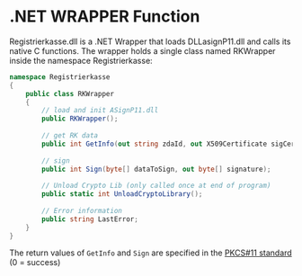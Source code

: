 # .NET WRAPPER Function


Registrierkasse.dll is a .NET Wrapper that loads DLLasignP11.dll and calls its native C functions. The wrapper holds a single class named RKWrapper inside the namespace Registrierkasse:
```csharp
namespace Registrierkasse
{
    public class RKWrapper
    {
        // load and init ASignP11.dll
        public RKWrapper();
 
        // get RK data
        public int GetInfo(out string zdaId, out X509Certificate sigCert, out X509Certificate issCert);
 
        // sign
        public int Sign(byte[] dataToSign, out byte[] signature);
         
        // Unload Crypto Lib (only called once at end of program)
        public static int UnloadCryptoLibrary();
 
        // Error information
        public string LastError;
    }
}
```
The return values of `GetInfo` and `Sign` are specified in the [PKCS#11 standard](https://www.cryptsoft.com/pkcs11doc/STANDARD/pkcs-11v2-20.pdf) (0 = success)
